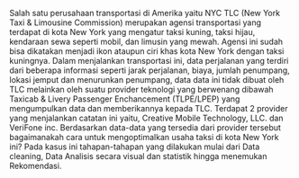 Salah satu perusahaan transportasi di Amerika yaitu NYC TLC (New York Taxi & Limousine Commission) merupakan agensi transportasi yang terdapat di kota New York yang mengatur taksi kuning, taksi hijau, kendaraan sewa seperti mobil, dan limusin yang mewah. Agensi ini sudah bisa dikatakan menjadi ikon ataupun ciri khas kota New York dengan taksi kuningnya. Dalam menjalankan transportasi ini, data perjalanan yang terdiri dari beberapa informasi seperti jarak perjalanan, biaya, jumlah penumpang, lokasi jemput dan menurunkan penumpang, data data ini tidak dibuat oleh TLC melainkan oleh suatu provider teknologi yang berwenang dibawah Taxicab & Livery Passenger Enchancement (TLPE/LPEP) yang mengumpulkan data dan memberikannya kepada TLC. Terdapat 2 provider yang menjalankan catatan ini yaitu, Creative Mobile Technology, LLC. dan VeriFone inc. Berdasarkan data-data yang tersedia dari provider tersebut bagaimanakah cara untuk mengoptimalkan usaha taksi di kota New York ini?
Pada kasus ini tahapan-tahapan yang dilakukan mulai dari Data cleaning, Data Analisis secara visual dan statistik hingga menemukan Rekomendasi.
